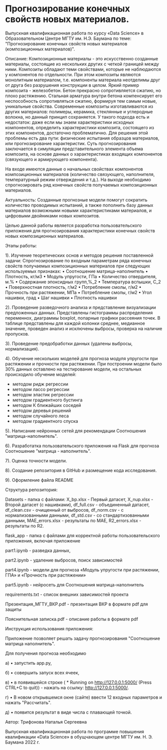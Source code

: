 # Прогнозирование конечных свойств новых материалов.

  Выпускная квалификационная работа по курсу «Data Science» 
  в Образовательном Центре МГТУ им. Н.Э. Баумана по теме: 
"Прогнозирование конечных свойств новых материалов (композиционных материалов)".

Описание: 
Композиционные материалы - это искусственно созданные материалы, состоящие из нескольких других с четкой границей между ними. Композиты обладают теми свойствами, которые не наблюдаются у компонентов по отдельности. При этом композиты являются монолитным материалом, т.е. компоненты материала неотделимы друг от друга без разрушения конструкции в целом. Яркий пример композита - железобетон. Бетон прекрасно сопротивляется сжатию, но плохо растяжению. Стальная арматура внутри бетона компенсирует его неспособность сопротивляться сжатию, формируя тем самым новые, уникальные свойства. Современные композиты изготавливаются из других материалов: полимеры, керамика, стеклянные и углеродные волокна, но данный принцип сохраняется. У такого подхода есть и недостаток: даже если мы знаем характеристики исходных компонентов, определить характеристики композита, состоящего из этих компонентов, достаточно проблематично. Для решения этой проблемы есть два пути: физические испытания образцов материалов, или прогнозирование характеристик. Суть прогнозирования заключается в симуляции представительного элемента объема композита, на основе данных о характеристиках входящих компонентов (связующего и армирующего компонента).

На входе имеются данные о начальных свойствах компонентов композиционных материалов (количество связующего, наполнителя, температурный режим отверждения и т.д.). На выходе необходимо спрогнозировать ряд конечных свойств получаемых композиционных материалов.

Актуальность: Созданные прогнозные модели помогут сократить количество проводимых испытаний, а также пополнить базу данных материалов возможными новыми характеристиками материалов, и цифровыми двойниками новых композитов.

Целью данной работы является разработка пользовательского приложения для прогнозирования характеристики конечных свойств новых композиционных материалов.

Этапы работы:

1).	Изучение теоретических основ и методов решения поставленной задачи: 
Спрогнозирование по входным параметрам ряда конечных свойств получаемых композиционных материалов при следующих используемых признаках: 
    • Соотношение матрица-наполнитель
    • Плотность, кг/м3
    • Модуль упругости, ГПа
    • Количество отвердителя, м.%
    • Содержание эпоксидных групп,%_2
    • Температура вспышки, С_2
    • Поверхностная плотность, г/м2
    • Потребление смолы, г/м2
    • Прочность при растяжении, МПа
    • Потребление смолы, г/м2
    • Угол нашивки, град
    • Шаг нашивки
    • Плотность нашивки
    
2).	Проведение разведочного анализа и представление визуализации предложенных данных. Представлены гистограммы распределения переменнох, диаграммы boxplot, попарные графики рассеяния точек. В таблице представлены для каждой колонки среднее, медианное значение, проведен анализ и исключены выбросы, проверка на наличие пропусков.

3).	Проведение предобработки данных (удалены выбросы, нормализация).

4).	Обучение нескольких моделей для прогноза модуля упругости при растяжении и прочности при растяжении. При построении модели было 30% данных оставлено на тестирование модели, на остальных происходило обучение моделей:

* методом ридж регрессии
* методом лассо регрессии
* методом эластик регрессии
* методом градиентного бустинга
* методом К ближайших соседей
* методом деревья решений
* методом случайного леса
* методом градиентного спуска


5).	Написание нейронных сетей для рекомендации Соотношения "матрица-наполнитель".

6).	Разработатка пользовательского приложения на Flask для прогноза Соотношение "матрица - наполнитель".

7).	Оценка точности модели.

8).	Создание репозитория в GitHub и размещение кода исследования.

9). Оформление файла README

Структура репозитория:

Datasets - папка с файлами: X_bp.xlsx - Первый датасет, X_nup.xlsx - Второй датасет (с нашивками), 
df_full.csv - объединенный датасет, df_clean.csv - очищенный от выбросов, df_norm.csv - с нормализованными
данными, df_std.csv - со стандартизованными данными, MAE_errors.xlsx - результаты по MAE, R2_errors.xlsx - 
результаты по R2.

flask_app - папка с файлами для корректной работы пользовательского приложения, включая приложение

part1.ipynb - разведка данных,

part2.ipynb - удаление выбросов, поиск зависимостей

part4.ipynb - модели для прогноза «Модуль упругости при растяжении, ГПА» и «Прочность при растяжении»

part5.ipynb - нейросеть для Соотношения матрица-наполнитель

requirements.txt - список внешних зависимостей проекта

Презентация_МГТУ_ВКР.pdf - презентация ВКР в формате pdf для защиты

Пояснительная записка.pdf - описание работы в формате pdf

Инструкция использования приложения:

Приложение позволяет решать задачу прогнозирования "Соотношение матрица наполнитель".

Для получения прогноза необходимо

а)     •	запустить app.py,

б)     •	совершить запуск всех ячеек,

в)     •	в появившейся строке ( * Running on http://127.0.0.1:5000/ (Press CTRL+C to quit)) - нажать на ссылку: http://127.0.0.1:5000/.

г)     •	В новом открывшемся окне (сайте) ввести 12 входных параметров и нажать "Рассчитать".

д)     •	появится результат в виде числа с плавающей точкой.

Автор: Трифонова Наталья Сергеевна

Выпускная квалификационная работа по программе повышения квалификации «Data Science» в обущчающем центре МГТУ им. Н. Э. Баумана
2022 г. 

